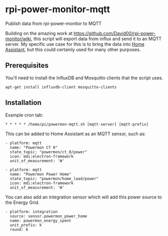 # rpi-power-monitor-mqtt
Publish data from rpi-power-monitor to MQTT

Building on the amazing work at https://github.com/David00/rpi-power-monitor/wiki, this script will export data from influx and send it to an MQTT server. My specific use case for this is to bring the data into [Home Assistant](https://www.home-assistant.io/), but this could certainly used for many other purposes.

## Prerequisites

You'll need to install the InfluxDB and Mosquitto clients that the script uses.


```
apt-get install influxdb-client mosquitto-clients
```

## Installation

Example cron tab:

```
* * * * * /home/pi/powermon-mqtt.sh [mqtt-server] [mqtt-prefix]
```

This can be added to Home Assistant as an MQTT sensor, such as:

```
- platform: mqtt
  name: "Powermon CT 0"
  state_topic: "powermon/ct_0/power"
  icon: mdi:electron-framework
  unit_of_measurement: 'W'

- platform: mqtt
  name: "Powermon Power Home"
  state_topic: "powermon/home_load/power"
  icon: mdi:electron-framework
  unit_of_measurement: 'W'
```

You can also add an integration sensor which will add this power source to the
Energy Grid.

```
- platform: integration
  source: sensor.powermon_power_home
  name: powermon_energy_spent
  unit_prefix: k
  round: 6
```
